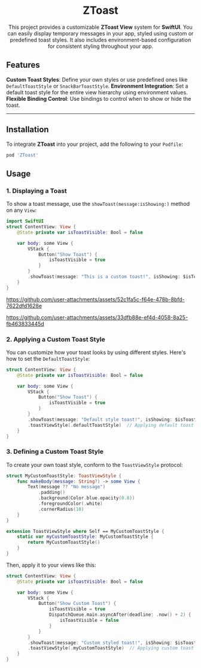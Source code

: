 <div align="center">
  <h1 align="center">ZToast</h1>
  <p align="center">
  This project provides a customizable <b>ZToast View</b> system for <b>SwiftUI</b>. You can easily display temporary messages in your app, styled using custom or predefined toast styles. It also includes environment-based configuration for consistent styling throughout your app.
</p>
</div>


## Features
 **Custom Toast Styles**: Define your own styles or use predefined ones like `DefaultToastStyle` or `SnackBarToastStyle`. 
 **Environment Integration**: Set a default toast style for the entire view hierarchy using environment values. 
 **Flexible Binding Control**: Use bindings to control when to show or hide the toast.
 
 ---
## Installation 
To integrate **ZToast** into your project, add the following to your `Podfile`: 
```ruby
pod 'ZToast'
```

## Usage
### 1. Displaying a Toast
To show a toast message, use the `showToast(message:isShowing:)` method on any `View`:

```Swift
import SwiftUI
struct ContentView: View {
    @State private var isToastVisible: Bool = false

    var body: some View {
        VStack {
            Button("Show Toast") {
                isToastVisible = true
            }
        }
        .showToast(message: "This is a custom toast!", isShowing: $isToastVisible)
    }
}
```
https://github.com/user-attachments/assets/52c1fa5c-f64e-478b-8bfd-7622dfd1628e

https://github.com/user-attachments/assets/33dfb88e-ef4d-4058-8a25-fb463833445d

### 2. Applying a Custom Toast Style
You can customize how your toast looks by using different styles. Here's how to set the `DefaultToastStyle`:

```Swift
struct ContentView: View {
    @State private var isToastVisible: Bool = false

    var body: some View {
        VStack {
            Button("Show Toast") {
                isToastVisible = true
            }
        }
        .showToast(message: "Default style toast!", isShowing: $isToastVisible)
        .toastViewStyle(.defaultToastStyle)  // Applying default toast style
    }
}
```
### 3. Defining a Custom Toast Style
To create your own toast style, conform to the `ToastViewStyle` protocol:

```Swift
struct MyCustomToastStyle: ToastViewStyle {
    func makeBody(message: String?) -> some View {
        Text(message ?? "No message")
            .padding()
            .background(Color.blue.opacity(0.8))
            .foregroundColor(.white)
            .cornerRadius(10)
    }
}

extension ToastViewStyle where Self == MyCustomToastStyle {
	static var myCustomToastStyle: MyCustomToastStyle {
		return MyCustomToastStyle()
	}
}
```
Then, apply it to your views like this:
```Swift
struct ContentView: View {
    @State private var isToastVisible: Bool = false

    var body: some View {
        VStack {
            Button("Show Custom Toast") {
                isToastVisible = true
                DispatchQueue.main.asyncAfter(deadline: .now() + 2) {
                    isToastVisible = false
                }
            }
        }
        .showToast(message: "Custom styled toast!", isShowing: $isToastVisible)
        .toastViewStyle(.myCustomToastStyle)  // Applying custom toast style
    }
}
```
